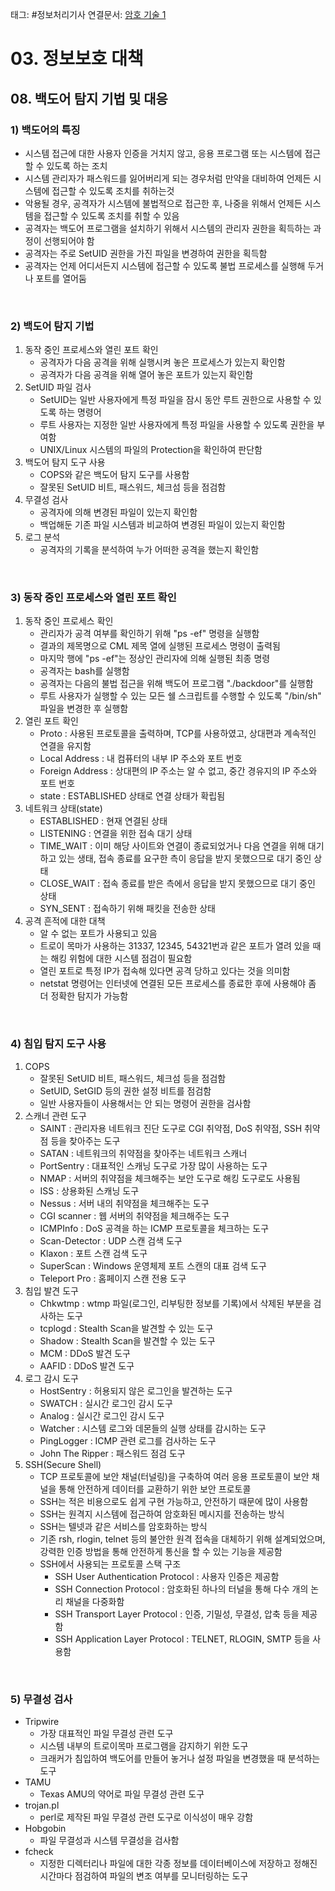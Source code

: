 태그: #정보처리기사 
연결문서: [암호 기술 1](암호%20기술%201.md)

# 03. 정보보호 대책

## 08. 백도어 탐지 기법 및 대응

### 1) 백도어의 특징
- 시스템 접근에 대한 사용자 인증을 거치지 않고, 응용 프로그램 또는 시스템에 접근할 수 있도록 하는 조치
- 시스템 관리자가 패스워드를 잃어버리게 되는 경우처럼 만약을 대비하여 언제든 시스템에 접근할 수 있도록 조치를 취하는것
- 악용될 경우, 공격자가 시스템에 불법적으로 접근한 후, 나중을 위해서 언제든 시스템을 접근할 수 있도록 조치를 취할 수 있음
- 공격자는 백도어 프로그램을 설치하기 위해서 시스템의 관리자 권한을 획득하는 과정이 선행되어야 함
- 공격자는 주로 SetUID 권한을 가진 파일을 변경하여 권한을 획득함
- 공격자는 언제 어디서든지 시스템에 접근할 수 있도록 불법 프로세스를 실행해 두거나 포트를 열어둠

<br>

### 2) 백도어 탐지 기법
1. 동작 중인 프로세스와 열린 포트 확인
    - 공격자가 다음 공격을 위해 실행시켜 놓은 프로세스가 있는지 확인함
    - 공격자가 다음 공격을 위해 열어 놓은 포트가 있는지 확인함
2. SetUID 파일 검사
    - SetUID는 일반 사용자에게 특정 파일을 잠시 동안 루트 권한으로 사용할 수 있도록 하는 명령어
    - 루트 사용자는 지정한 일반 사용자에게 특정 파일을 사용할 수 있도록 권한을 부여함
    - UNIX/Linux 시스템의 파일의 Protection을 확인하여 판단함
3. 백도어 탐지 도구 사용
    - COPS와 같은 백도어 탐지 도구를 사용함
    - 잘못된 SetUID 비트, 패스워드, 체크섬 등을 점검함
4. 무결성 검사
    - 공격자에 의해 변경된 파일이 있는지 확인함
    - 백업해둔 기존 파일 시스템과 비교하여 변경된 파일이 있는지 확인함
5. 로그 분석
    - 공격자의 기록을 분석하여 누가 어떠한 공격을 했는지 확인함

<br>

### 3) 동작 중인 프로세스와 열린 포트 확인
1. 동작 중인 프로세스 확인
    - 관리자가 공격 여부를 확인하기 위해 "ps -ef" 명령을 실행함
    - 결과의 제목명으로 CML 제목 열에 실행된 프로세스 명령이 출력됨
    - 마지막 행에 "ps -ef"는 정상인 관리자에 의해 실행된 최종 명령
    - 공격자는 bash를 실행함
    - 공격자는 다음의 불법 접근을 위해 백도어 프로그램 "./backdoor"를 실행함
    - 루트 사용자가 실행할 수 있는 모든 쉘 스크립트를 수행할 수 있도록 "/bin/sh" 파일을 변경한 후 실행함
2. 열린 포트 확인
    - Proto : 사용된 프로토콜을 출력하며, TCP를 사용하였고, 상대편과 계속적인 연결을 유지함
    - Local Address : 내 컴퓨터의 내부 IP 주소와 포트 번호
    - Foreign Address : 상대편의 IP 주소는 알 수 없고, 중간 경유지의 IP 주소와 포트 번호
    - state : ESTABLISHED 상태로 연결 상태가 확립됨
3. 네트워크 상태(state)
    - ESTABLISHED : 현재 연결된 상태
    - LISTENING : 연결을 위한 접속 대기 상태
    - TIME_WAIT : 이미 해당 사이트와 연결이 종료되었거나 다음 연결을 위해 대기하고 있는 생태, 접속 종료를 요구한 측이 응답을 받지 못했으므로 대기 중인 상태
    - CLOSE_WAIT : 접속 종료를 받은 측에서 응답을 받지 못했으므로 대기 중인 상태
    - SYN_SENT : 접속하기 위해 패킷을 전송한 상태
4. 공격 흔적에 대한 대책
    - 알 수 없는 포트가 사용되고 있음
    - 트로이 목마가 사용하는 31337, 12345, 54321번과 같은 포트가 열려 있을 때는 해킹 위험에 대한 시스템 점검이 필요함
    - 열린 포트로 특정 IP가 접속해 있다면 공격 당하고 있다는 것을 의미함
    - netstat 명령어는 인터넷에 연결된 모든 프로세스를 종료한 후에 사용해야 좀 더 정확한 탐지가 가능함

<br>

### 4)  침입 탐지 도구 사용
1. COPS
    - 잘못된 SetUID 비트, 패스워드, 체크섬 등을 점검함
    - SetUID, SetGID 등의 권한 설정 비트를 점검함
    - 일반 사용자들이 사용해서는 안 되는 명령어 권한을 검사함
2. 스캐너 관련 도구
    - SAINT : 관리자용 네트워크 진단 도구로 CGI 취약점, DoS 취약점, SSH 취약점 등을 찾아주는 도구
    - SATAN : 네트워크의 취약점을 찾아주는 네트워크 스캐너
    - PortSentry : 대표적인 스캐닝 도구로 가장 많이 사용하는 도구
    - NMAP : 서버의 취약점을 체크해주는 보안 도구로 해킹 도구로도 사용됨
    - ISS : 상용화된 스캐닝 도구
    - Nessus : 서버 내의 취약점을 체크해주는 도구
    - CGI scanner : 웹 서버의 취약점을 체크해주는 도구
    - ICMPInfo : DoS 공격을 하는 ICMP 프로토콜을 체크하는 도구
    - Scan-Detector : UDP 스캔 검색 도구
    - Klaxon : 포트 스캔 검색 도구
    - SuperScan : Windows 운영체제 포트 스캔의 대표 검색 도구
    - Teleport Pro : 홈페이지 스캔 전용 도구
3. 침입 발견 도구
    - Chkwtmp : wtmp 파일(로그인, 리부팅한 정보를 기록)에서 삭제된 부분을 검사하는 도구
    - tcplogd : Stealth Scan을 발견할 수 있는 도구
    - Shadow : Stealth Scan을 발견할 수 있는 도구
    - MCM : DDoS 발견 도구
    - AAFID : DDoS 발견 도구
4. 로그 감시 도구
    - HostSentry : 허용되지 않은 로그인을 발견하는 도구
    - SWATCH : 실시간 로그인 감시 도구
    - Analog : 실시간 로그인 감시 도구
    - Watcher : 시스템 로그와 데몬들의 실행 상태를 감시하는 도구
    - PingLogger : ICMP 관련 로그를 검사하는 도구
    - John The Ripper : 패스워드 점검 도구
5. SSH(Secure Shell)
    - TCP 프로토콜에 보안 채널(터널링)을 구축하여 여러 응용 프로토콜이 보안 채널을 통해 안전하게 데이터를 교환하기 위한 보안 프로토콜
    - SSH는 적은 비용으로도 쉽게 구현 가능하고, 안전하기 때문에 많이 사용함
    - SSH는 원격지 시스템에 접근하여 암호화된 메시지를 전송하는 방식
    - SSH는 텔넷과 같은 서비스를 암호화하는 방식
    - 기존 rsh, rlogin, telnet 등의 불안한 원격 접속을 대체하기 위해 설계되었으며, 강력한 인증 방법을 통해 안전하게 통신을 할 수 있는 기능을 제공함
    - SSH에서 사용되는 프로토콜 스택 구조
        - SSH User Authentication Protocol : 사용자 인증은 제공함
        - SSH Connection Protocol : 암호화된 하나의 터널을 통해 다수 개의 논리 채널을 다중화함
        - SSH Transport Layer Protocol : 인증, 기밀성, 무결성, 압축 등을 제공함
        - SSH Application Layer Protocol : TELNET, RLOGIN, SMTP 등을 사용함

<br>

### 5) 무결성 검사
- Tripwire
    - 가장 대표적인 파일 무결성 관련 도구
    - 시스템 내부의 트로이목마 프로그램을 감지하기 위한 도구
    - 크래커가 침입하여 백도어를 만들어 놓거나 설정 파일을 변경했을 때 분석하는 도구
- TAMU
    - Texas AMU의 약어로 파일 무결성 관련 도구
- trojan.pl
    - perl로 제작된 파일 무결성 관련 도구로 이식성이 매우 강함
- Hobgobin
    - 파일 무결성과 시스템 무결성을 검사함
- fcheck
    - 지정한 디렉터리나 파일에 대한 각종 정보를 데이터베이스에 저장하고 정해진 시간마다 점검하여 파일의 변조 여부를 모니터링하는 도구
